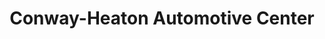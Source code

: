 ---
title: "Conway-Heaton Automotive Center"
url: /bardstown/conway-heaton-automotive-center/
shop: Autohaus
---